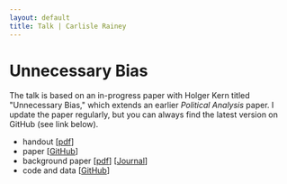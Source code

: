 ```yaml
---
layout: default
title: Talk | Carlisle Rainey
---
```

# Unnecessary Bias

The talk is based on an in-progress paper with Holger Kern titled "Unnecessary Bias," which extends an earlier *Political Analysis* paper. I update the paper regularly, but you can always find the latest version on GitHub (see link below).

- handout [[pdf](handout.pdf)]
- paper [[GitHub](https://github.com/carlislerainey/unnecessary/blob/master/doc/unnecessary.pdf)]
- background paper [[pdf](http://www.carlislerainey.com/papers/bias.pdf)]  [[Journal](https://www.cambridge.org/core/journals/political-analysis/article/transformationinduced-bias-unbiased-coefficients-do-not-imply-unbiased-quantities-of-interest/03D30CD9B8851C67717B8782D8BDC122/core-reader)]
- code and data [[GitHub](https://github.com/carlislerainey/unnecessary)]

<script async class="speakerdeck-embed" data-id="a5d31e94c89245eb902065fea1f0fe83" data-ratio="1.29456384323641" src="//speakerdeck.com/assets/embed.js"></script>
